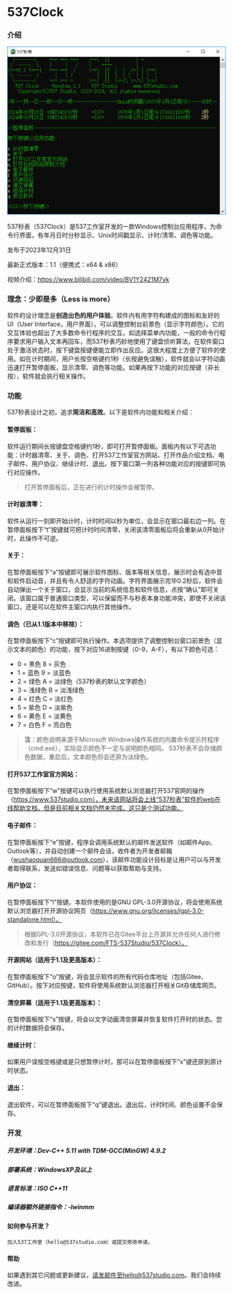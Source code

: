 ﻿# 537Clock

### 介绍

[![537秒表介绍图片](537Clock_Introduction.png "537秒表")](https://www.537studio.com)

537秒表（537Clock）是537工作室开发的一款Windows控制台应用程序，为命令行界面，有年月日时分秒显示、Unix时间戳显示、计时/清零、调色等功能。

发布于2023年12月31日

最新正式版本：1.1（便携式：x64 & x86）

视频介绍：https://www.bilibili.com/video/BV1Y2421M7yk

### 理念：少即是多（Less is more）

软件的设计理念是**创造出色的用户体验**。软件内有用字符构建成的图标和友好的UI（User Interface，用户界面），可以调整控制台前景色（显示字符颜色）。它的交互体验也超出了大多数命令行程序的交互，如选择菜单内功能，一般的命令行程序要求用户输入文本再回车，而537秒表巧妙地使用了键盘侦听算法，在软件窗口处于激活状态时，按下键盘按键便能立即作出反应。这很大程度上方便了软件的使用。如在计时期间，用户长按空格键约1秒（长按避免误触），软件就会以字符动画迅速打开暂停面板，显示清零、调色等功能。如果再按下功能的对应按键（非长按），软件就会执行相关操作。

### 功能

537秒表设计之初，追求**简洁和高效**。以下是软件内功能和相关介绍：

####	**暂停面板**：

软件运行期间长按键盘空格键约1秒，即可打开暂停面板。面板内有以下可选功能：计时器清零、关于、调色、打开537工作室官方网站、打开作品介绍文档、电子邮件、用户协议、继续计时、退出。按下窗口第一列各种功能对应的按键即可执行对应操作。

> 打开暂停面板后，正在进行的计时操作会被暂停。

####	**计时器清零**：

软件从运行一刻即开始计时，计时时间以秒为单位，会显示在窗口最右边一列。在暂停面板按下“t”按键就可把计时时间清零，关闭该清零面板后将会重新从0开始计时，此操作不可逆。

####	**关于**：

在暂停面板按下“a”按键即可展示软件图标、版本等相关信息，展示时会有选中音和软件启动音，并且有令人舒适的字符动画。字符界面展示完毕0.2秒后，软件会自动弹出一个关于窗口，会显示当前的系统信息和软件信息，点按“确认”即可关闭。该窗口属于普通窗口类型，可以保留而不与秒表本身功能冲突，即使不关闭该窗口，还是可以在软件主窗口内执行其他操作。

####	**调色**（已从1.1版本中移除）：

在暂停面板按下“c”按键即可执行操作。本选项提供了调整控制台窗口前景色（显示文本的颜色）的功能，按下对应16进制按键（0-9，A-F），有以下颜色可选：

- 0 = 黑色       8 = 灰色
- 1 = 蓝色       9 = 淡蓝色
- 2 = 绿色       A = 淡绿色（537秒表的默认文字颜色）
- 3 = 浅绿色     B = 淡浅绿色
- 4 = 红色       C = 淡红色
- 5 = 紫色       D = 淡紫色
- 6 = 黄色       E = 淡黄色
- 7 = 白色       F = 亮白色

> **注**：颜色说明来源于Microsoft Windows操作系统的内置命令提示符程序（cmd.exe），实际显示颜色不一定与说明颜色相同。
> 537秒表不会存储颜色数据，重启后，文本颜色将会还原为淡绿色。

####	**打开537工作室官方网站**：

在暂停面板按下“w”按键可以执行使用系统默认浏览器打开537官网的操作（https://www.537studio.com），未来该网站将会上线“537秒表”软件的web在线帮助文档，但是目前相关文档仍然未完成。这只是个测试功能。

####  **电子邮件**：

在暂停面板按下“e”按键，程序会调用系统默认的邮件发送软件（如邮件App、Outlook等），并自动创建一个邮件会话，收件者为开发者邮箱（wushaoquan666@outlook.com），该邮件功能设计目标是让用户可以与开发者取得联系，发送如错误信息、问题等以获取帮助与支持。

####  **用户协议**：

在暂停面板按下“l”按键。本软件使用的是GNU GPL-3.0开源协议，将会使用系统默认浏览器打开开源协议网页（https://www.gnu.org/licenses/lgpl-3.0-standalone.html）。
> 根据GPL-3.0开源协议，本软件已在Gitee平台上开源并允许任何人进行修改和发行（https://gitee.com/FTS-537Studio/537Clock）。

####  **开源网站**（适用于1.1及更高版本）：

在暂停面板按下“o”按键，将会显示软件的所有代码仓库地址（包括Gitee、GitHub）。按下对应按键，软件将使用系统默认浏览器打开相关Git存储库网页。

####  **清空屏幕**（适用于1.1及更高版本）：

在暂停面板按下“s”按键，将会以文字动画清空屏幕并恢复软件打开时的状态。您的计时数据将会保存。

#### **继续计时**：

如果用户误按空格键或是只想暂停计时，那可以在暂停面板按下“x”键还原到原计时状态。

#### **退出**：

退出软件，可以在暂停面板按下“q”键退出。退出后，计时时间、颜色设置不会保存。

### 开发

##### **开发环境**：Dev-C++ 5.11 with TDM-GCC(MinGW) 4.9.2

##### **部署系统**：WindowsXP及以上

##### **语言标准**：ISO C++11

##### **编译器额外链接指令**：-lwinmm

#### 如何参与开发？

    加入537工作室（hello@537studio.com）或提交修改申请。

#### 帮助

如果遇到其它问题或更新建议，请发邮件至hello@537studio.com。我们会持续改进。